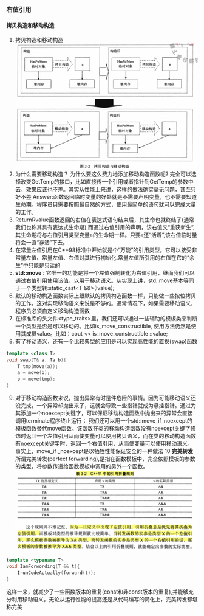 <!--
 * @Author: closing
 * @Date: 2023-06-16 09:27:18
 * @LastEditors: closing
 * @LastEditTime: 2023-06-16 10:07:17
 * @Description: 请填写简介
-->
### 右值引用
#### 拷贝构造和移动构造
1. 拷贝构造和移动构造
![Alt text](image.png)
2.  为什么需要移动构造？
为什么要这么费力地添加移动构造函数呢? 完全可以选择改变GetTemp的接口，比如直接传一个引用或者指针到GetTemp的参数中去，效果应该也不差。其实从性能上来讲，这样的做法确实毫无问题，甚至只好不差
Answer:函数返回临时变量的好处就是不需要声明变量，也不需要知道生命期。程序员只需要按照最自然的方式，使用最简单的语句就可以完成大量的工作。
3. ReturnRvalue函数返回的右值在表达式语句结束后，其生命也就终结了(通常我们也称其具有表达式生命期),而通过右值引用的声明，该右值又“重获新生”,其生命期将与右值引用类型变量a的生命期一样。只要a还“活着”,该右值临时量将会一直“存活”下去。
4. 在常量左值引用在C++98标准中开始就是个“万能”的引用类型。它可以接受非常量左值、常量左值、右值对其进行初始化.常量左值所引用的右值在它的“余生”中只能是只读的
5. **std::move** : 它唯一的功能是将一个左值强制转化为右值引用，继而我们可以通过右值引用使用该值，以用于移动语义。从实现上讲，std::move基本等同于一个类型转:static_cast<T &&>(lvalue);
6. 默认的移动构造函数实际上跟默认的拷贝构造函数一样，只能做一些按位拷贝的工作。这对实现移动语义来说是不够的。通常情况下，如果需要移动语义，程序员必须自定义移动构造函数
7. 在标准库的头文件<type_traits>里，我们还可以通过一些辅助的模板类来判断一个类型是否是可以移动的。比如is_move_constructible, 使用方法仍然是使用其成员value。比如：cout << is_move_constructible <UnknownType>::value;
8. 有了移动语义，还有一个比较典型的应用是可以实现高性能的置换(swap)函数
```c++
template <class T>
void swap(T& a, Ta b){
    T tmp(move(a));
    a = move(b);
    b = move(tmp);
}
```
9. 对于移动构造函数来说，抛出异常有时是件危险的事情。因为可能移动语义还没完成，一个异常却抛出来了，这就会导致一些指针就成为悬挂指针。通过为其添加一个noexcept关键字，可以保证移动构造函数中抛出来的异常会直接调用terminate程序终止运行；
我们还可以用一个std::move_if_noexcept的模板函数替代move函数。该函数在类的移动构造函数没有noexcept关键字修饰时返回一个左值引用从而使变量可以使用拷贝语义，而在类的移动构造函数有noexcept关键字时，返回一个右值引用，从而使变量可以使用移动语义。事实上，move_if _noexcept是以牺牲性能保证安全的一种做法
10 **完美转发** 所谓完美转发(perfect forwarding),是指在函数模板中，完全依照模板的参数的类型，将参数传递给函数模板中调用的另外一个函数。
![Alt text](image-1.png)
```c++
template <typename T>
void IamForwording(T && t){
    IrunCodeActually(forward(t));
}
```
这样一来，就减少了一些函数版本的重复(const和非const版本的重复),并能够充分利用移动语义。无论从运行性能的提高还是从代码编写的简化上，完美转发都堪称完美